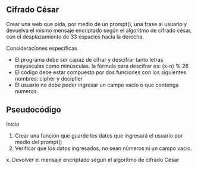 ## Cifrado César
Crear una web que pida, por medio de un prompt(), una frase al usuario y devuelva el mismo mensaje encriptado según el algoritmo de cifrado césar, con el desplazamiento de 33 espacios hacia la derecha.

Consideraciones específicas
- El programa debe ser capaz de cifrar y descifrar tanto letras mayúsculas como minúsculas.
 la fórmula para descifrar es: (x-n) % 26
- El código debe estar compuesto por dos funciones con los siguientes nombres:
cipher y decipher
- El usuario no debe poder ingresar un campo vacío o que contenga números.

## Pseudocódigo
Inicio
1. Crear una función que guarde los datos que ingresará el usuario por medio del prompt()
2. Verificar que los datos ingresados, no sean números ni un campo vacío.


x. Devolver el mensaje encriptado según el algoritmo de cifrado César
